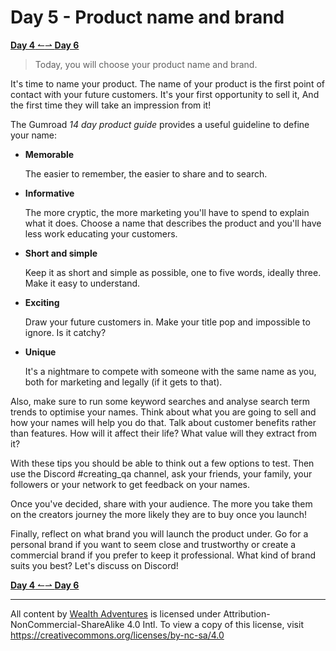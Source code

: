 # Day 5 - Product name and brand

[**Day 4** ↼](21Q1_Day4.md)[⇀ **Day 6**](21Q1_Day6.md)

> Today, you will choose your product name and brand.

It's time to name your product. The name of your product is the first point of contact with your future customers. It's your first opportunity to sell it, And the first time they will take an impression from it!

The Gumroad _14 day product guide_ provides a useful guideline to define your name:

- **Memorable**

  The easier to remember, the easier to share and to search.

- **Informative**

  The more cryptic, the more marketing you'll have to spend to explain what it does. Choose a name that describes the product and you'll have less work educating your customers.

- **Short and simple**

  Keep it as short and simple as possible, one to five words, ideally three. Make it easy to understand.

- **Exciting**

  Draw your future customers in. Make your title pop and impossible to ignore. Is it catchy?

- **Unique**

  It's a nightmare to compete with someone with the same name as you, both for marketing and legally (if it gets to that).

Also, make sure to run some keyword searches and analyse search term trends to optimise your names. Think about what you are going to sell and how your names will help you do that. Talk about customer benefits rather than features. How will it affect their life? What value will they extract from it?

With these tips you should be able to think out a few options to test. Then use the Discord #creating_qa channel, ask your friends, your family, your followers or your network to get feedback on your names.

Once you've decided, share with your audience. The more you take them on the creators journey the more likely they are to buy once you launch!

Finally, reflect on what brand you will launch the product under. Go for a personal brand if you want to seem close and trustworthy or create a commercial brand if you prefer to keep it professional. What kind of brand suits you best? Let's discuss on Discord!

[**Day 4** ↼](21Q1_Day4.md)[⇀ **Day 6**](21Q1_Day6.md)

---

All content by [Wealth Adventures](https://wealthadventures.org) is licensed under Attribution-NonCommercial-ShareAlike 4.0 Intl. To view a copy of this license, visit <https://creativecommons.org/licenses/by-nc-sa/4.0>
